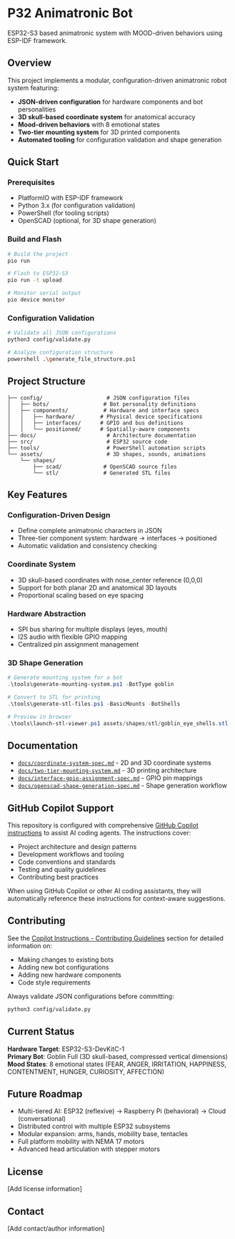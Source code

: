 # P32 Animatronic Bot

ESP32-S3 based animatronic system with MOOD-driven behaviors using ESP-IDF framework.

## Overview

This project implements a modular, configuration-driven animatronic robot system featuring:
- **JSON-driven configuration** for hardware components and bot personalities
- **3D skull-based coordinate system** for anatomical accuracy
- **Mood-driven behaviors** with 8 emotional states
- **Two-tier mounting system** for 3D printed components
- **Automated tooling** for configuration validation and shape generation

## Quick Start

### Prerequisites
- PlatformIO with ESP-IDF framework
- Python 3.x (for configuration validation)
- PowerShell (for tooling scripts)
- OpenSCAD (optional, for 3D shape generation)

### Build and Flash
```bash
# Build the project
pio run

# Flash to ESP32-S3
pio run -t upload

# Monitor serial output
pio device monitor
```

### Configuration Validation
```bash
# Validate all JSON configurations
python3 config/validate.py

# Analyze configuration structure
powershell .\generate_file_structure.ps1
```

## Project Structure

```
├── config/                    # JSON configuration files
│   ├── bots/                 # Bot personality definitions
│   ├── components/           # Hardware and interface specs
│   │   ├── hardware/        # Physical device specifications
│   │   ├── interfaces/      # GPIO and bus definitions
│   │   └── positioned/      # Spatially-aware components
├── docs/                      # Architecture documentation
├── src/                       # ESP32 source code
├── tools/                     # PowerShell automation scripts
└── assets/                    # 3D shapes, sounds, animations
    └── shapes/
        ├── scad/             # OpenSCAD source files
        └── stl/              # Generated STL files
```

## Key Features

### Configuration-Driven Design
- Define complete animatronic characters in JSON
- Three-tier component system: hardware → interfaces → positioned
- Automatic validation and consistency checking

### Coordinate System
- 3D skull-based coordinates with nose_center reference (0,0,0)
- Support for both planar 2D and anatomical 3D layouts
- Proportional scaling based on eye spacing

### Hardware Abstraction
- SPI bus sharing for multiple displays (eyes, mouth)
- I2S audio with flexible GPIO mapping
- Centralized pin assignment management

### 3D Shape Generation
```powershell
# Generate mounting system for a bot
.\tools\generate-mounting-system.ps1 -BotType goblin

# Convert to STL for printing
.\tools\generate-stl-files.ps1 -BasicMounts -BotShells

# Preview in browser
.\tools\launch-stl-viewer.ps1 assets/shapes/stl/goblin_eye_shells.stl
```

## Documentation

- [`docs/coordinate-system-spec.md`](docs/coordinate-system-spec.md) - 2D and 3D coordinate systems
- [`docs/two-tier-mounting-system.md`](docs/two-tier-mounting-system.md) - 3D printing architecture
- [`docs/interface-gpio-assignment-spec.md`](docs/interface-gpio-assignment-spec.md) - GPIO pin mappings
- [`docs/openscad-shape-generation-spec.md`](docs/openscad-shape-generation-spec.md) - Shape generation workflow

## GitHub Copilot Support

This repository is configured with comprehensive [GitHub Copilot instructions](/.github/copilot-instructions.md) to assist AI coding agents. The instructions cover:
- Project architecture and design patterns
- Development workflows and tooling
- Code conventions and standards
- Testing and quality guidelines
- Contributing best practices

When using GitHub Copilot or other AI coding assistants, they will automatically reference these instructions for context-aware suggestions.

## Contributing

See the [Copilot Instructions - Contributing Guidelines](/.github/copilot-instructions.md#contributing-guidelines) section for detailed information on:
- Making changes to existing bots
- Adding new bot configurations
- Adding new hardware components
- Code style requirements

Always validate JSON configurations before committing:
```bash
python3 config/validate.py
```

## Current Status

**Hardware Target**: ESP32-S3-DevKitC-1  
**Primary Bot**: Goblin Full (3D skull-based, compressed vertical dimensions)  
**Mood States**: 8 emotional states (FEAR, ANGER, IRRITATION, HAPPINESS, CONTENTMENT, HUNGER, CURIOSITY, AFFECTION)

## Future Roadmap

- Multi-tiered AI: ESP32 (reflexive) → Raspberry Pi (behavioral) → Cloud (conversational)
- Distributed control with multiple ESP32 subsystems
- Modular expansion: arms, hands, mobility base, tentacles
- Full platform mobility with NEMA 17 motors
- Advanced head articulation with stepper motors

## License

[Add license information]

## Contact

[Add contact/author information]
